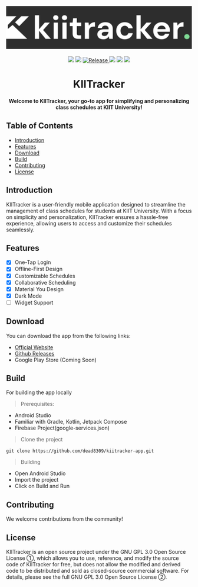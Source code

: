 <div align="center">
    <img src="/assets/logo.png" alt="logo">
</div>
<br>

<div align="center">
<img src="https://img.shields.io/badge/Minimum%20SDK-23-%23?&style=flat-square&color=7FDA95">

<img src="https://img.shields.io/github/downloads/dead8309/Kizzy/total?&style=flat-square&color=7FDA95">

<a href="https://github.com/dead8309/kiitracker-app/releases/latest">
<img alt="Release" src="https://img.shields.io/github/v/release/dead8309/kiitracker-app?&style=flat-square&color=7FDA95&display_name=release">
</a>

<img src="https://img.shields.io/badge/kotlin-grey.svg?logo=kotlin&logoColor=7FDA95&style=flat-square">

<img src="https://img.shields.io/badge/Android_Studio-grey?logo=android-studio&logoColor=7FDA95&style=flat-square">

<img src="https://dcbadge.vercel.app/api/shield/888890990956511263?style=flat-square&compact=true">

<h1>KIITracker</h1>
<h4>Welcome to KIITracker, your go-to app for simplifying and personalizing class schedules at KIIT
University!</h4>
</div>

## Table of Contents

- [Introduction](#introduction)
- [Features](#features)
- [Download](#download)
- [Build](#build)
- [Contributing](#contributing)
- [License](#license)

## Introduction

KIITracker is a user-friendly mobile application designed to streamline the management of class
schedules for students at KIIT University. With a focus on simplicity and personalization,
KIITracker ensures a hassle-free experience, allowing users to access and customize their schedules
seamlessly.

## Features

- [x] One-Tap Login
- [x] Offline-First Design
- [x] Customizable Schedules
- [x] Collaborative Scheduling
- [x] Material You Design
- [x] Dark Mode
- [ ] Widget Support

## Download

You can download the app from the following links:

- [Official Website](https://kiitracker.dead8309.xyz)
- [Github Releases](https://github.com/dead8309/kiitracker-app/releases/latest)
- Google Play Store (Coming Soon)

## Build

For building the app locally
> Prerequisites:

- Android Studio
- Familiar with Gradle, Kotlin, Jetpack Compose
- Firebase Project(google-services.json)

> Clone the project

```console
git clone https://github.com/dead8309/kiitracker-app.git
```

> Building

- Open Android Studio
- Import the project
- Click on Build and Run

## Contributing

We welcome contributions from the community!

## License

KIITracker is an open source project under the GNU GPL 3.0 Open Source License ①, which allows you to
use, reference, and modify the source code of KIITracker for free, but does not allow the modified and
derived code to be distributed and sold as closed-source commercial software. For details, please
see the full GNU GPL 3.0 Open Source License ②.
